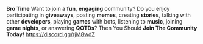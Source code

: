 __Bro Time__ 
Want to join a **fun**, **engaging** community? Do you enjoy participating in **giveaways**, posting **memes**, creating **stories**, talking with other **developers**, playing **games** with bots, listening to **music**, joining **game nights**, or answering **QOTDs**? 
Then You Should **Join The Community Today!** 
https://discord.gg/rjM8wdZ
